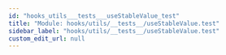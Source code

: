 ```yaml
---
id: "hooks_utils___tests___useStableValue_test"
title: "Module: hooks/utils/__tests__/useStableValue.test"
sidebar_label: "hooks/utils/__tests__/useStableValue.test"
custom_edit_url: null
---
```


